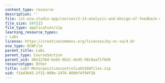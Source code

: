 ```yaml
---
content_type: resource
description: ''
file: /ol-ocw-studio-app/courses/2-14-analysis-and-design-of-feedback-control-systems-spring-2014/f1bd36452f31909e2476809bf4f94f28_Lab7-MotorpositioncontrolLabVIEWfiles.zip
file_size: 547213
file_type: application/zip
learning_resource_types:
- Labs
license: https://creativecommons.org/licenses/by-nc-sa/4.0/
ocw_type: OCWFile
parent_title: Labs
parent_type: CourseSection
parent_uid: d0e123bd-beb5-6b2c-de45-98c0aaf1f6d9
resourcetype: Other
title: Lab7-MotorpositioncontrolLabVIEWfiles.zip
uid: f1bd3645-2f31-909e-2476-809bf4f94f28
---
```

